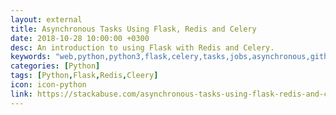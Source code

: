 ```yaml
---
layout: external
title: Asynchronous Tasks Using Flask, Redis and Celery
date: 2018-10-28 10:00:00 +0300
desc: An introduction to using Flask with Redis and Celery.
keywords: "web,python,python3,flask,celery,tasks,jobs,asynchronous,github,website,blog,easy"
categories: [Python]
tags: [Python,Flask,Redis,Cleery]
icon: icon-python
link: https://stackabuse.com/asynchronous-tasks-using-flask-redis-and-celery/
---
```

